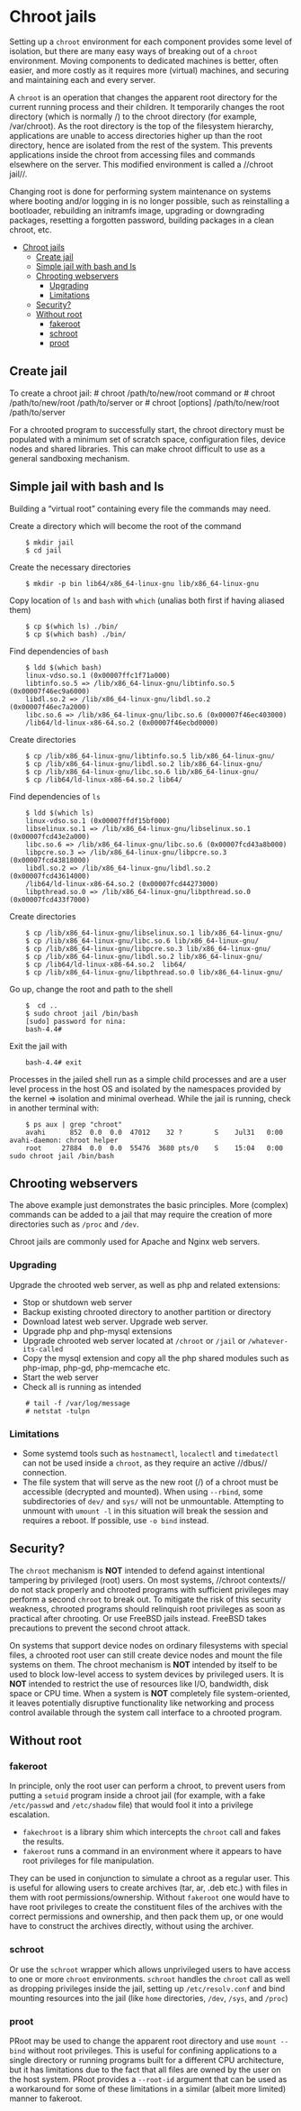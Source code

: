 # Chroot jails

Setting up a `chroot` environment for each component provides some level of isolation, but there are many easy ways of breaking out of a `chroot` environment. Moving components to dedicated machines is better, often easier, and more costly as it requires more (virtual) machines, and securing and maintaining each and every server.

A `chroot` is an operation that changes the apparent root directory for the current running process and their children. It temporarily changes the root directory (which is normally /) to the chroot directory (for example, /var/chroot). As the root directory is the top of the filesystem hierarchy, applications are unable to access directories higher up than the root directory, hence are isolated from the rest of the system. This prevents applications inside the chroot from accessing files and commands elsewhere on the server. This modified environment is called a //chroot jail//.

Changing root is done for performing system maintenance on systems where booting and/or logging in is no longer possible, such as reinstalling a bootloader, rebuilding an initramfs image, upgrading or downgrading packages, resetting a forgotten password, building packages in a clean chroot, etc. 

- [Chroot jails](#chroot-jails)
  - [Create jail](#create-jail)
  - [Simple jail with bash and ls](#simple-jail-with-bash-and-ls)
  - [Chrooting webservers](#chrooting-webservers)
    - [Upgrading](#upgrading)
    - [Limitations](#limitations)
  - [Security?](#security)
  - [Without root](#without-root)
    - [fakeroot](#fakeroot)
    - [schroot](#schroot)
    - [proot](#proot)

## Create jail
    
To create a chroot jail:
    # chroot /path/to/new/root command
or
    # chroot /path/to/new/root /path/to/server
or
    # chroot [options] /path/to/new/root /path/to/server

For a chrooted program to successfully start, the chroot directory must be populated with a minimum set of scratch space, configuration files, device nodes and shared libraries. This can make chroot difficult to use as a general sandboxing mechanism. 

## Simple jail with bash and ls

Building a “virtual root” containing every file the commands may need.

Create a directory which will become the root of the command

```
    $ mkdir jail
    $ cd jail
```

Create the necessary directories

```
    $ mkdir -p bin lib64/x86_64-linux-gnu lib/x86_64-linux-gnu
```

Copy location of `ls` and `bash` with `which` (unalias both first if having aliased them)

```
    $ cp $(which ls) ./bin/
    $ cp $(which bash) ./bin/
```
 
Find dependencies of `bash`

```
    $ ldd $(which bash)
	linux-vdso.so.1 (0x00007ffc1f71a000)
	libtinfo.so.5 => /lib/x86_64-linux-gnu/libtinfo.so.5 (0x00007f46ec9a6000)
	libdl.so.2 => /lib/x86_64-linux-gnu/libdl.so.2 (0x00007f46ec7a2000)
	libc.so.6 => /lib/x86_64-linux-gnu/libc.so.6 (0x00007f46ec403000)
	/lib64/ld-linux-x86-64.so.2 (0x00007f46ecbd0000)
```

Create directories

```
    $ cp /lib/x86_64-linux-gnu/libtinfo.so.5 lib/x86_64-linux-gnu/
    $ cp /lib/x86_64-linux-gnu/libdl.so.2 lib/x86_64-linux-gnu/
    $ cp /lib/x86_64-linux-gnu/libc.so.6 lib/x86_64-linux-gnu/
    $ cp /lib64/ld-linux-x86-64.so.2 lib64/
```

Find dependencies of `ls`

```
    $ ldd $(which ls)
	linux-vdso.so.1 (0x00007ffdf15bf000)
	libselinux.so.1 => /lib/x86_64-linux-gnu/libselinux.so.1 (0x00007fcd43e2a000)
	libc.so.6 => /lib/x86_64-linux-gnu/libc.so.6 (0x00007fcd43a8b000)
	libpcre.so.3 => /lib/x86_64-linux-gnu/libpcre.so.3 (0x00007fcd43818000)
	libdl.so.2 => /lib/x86_64-linux-gnu/libdl.so.2 (0x00007fcd43614000)
	/lib64/ld-linux-x86-64.so.2 (0x00007fcd44273000)
	libpthread.so.0 => /lib/x86_64-linux-gnu/libpthread.so.0 (0x00007fcd433f7000)
```

Create directories

```
    $ cp /lib/x86_64-linux-gnu/libselinux.so.1 lib/x86_64-linux-gnu/
    $ cp /lib/x86_64-linux-gnu/libc.so.6 lib/x86_64-linux-gnu/
    $ cp /lib/x86_64-linux-gnu/libpcre.so.3 lib/x86_64-linux-gnu/
    $ cp /lib/x86_64-linux-gnu/libdl.so.2 lib/x86_64-linux-gnu/
    $ cp /lib64/ld-linux-x86-64.so.2  lib64/
    $ cp /lib/x86_64-linux-gnu/libpthread.so.0 lib/x86_64-linux-gnu/ 
```
  
Go up, change the root and path to the shell

```
    $  cd ..
    $ sudo chroot jail /bin/bash
    [sudo] password for nina: 
    bash-4.4#
```

Exit the jail with

```
    bash-4.4# exit
```

Processes in the jailed shell run as a simple child processes and are a user level process in the host OS and isolated by the namespaces provided by the kernel => isolation and minimal overhead. While the jail is running, check in another terminal with:

```
    $ ps aux | grep "chroot"
    avahi      852  0.0  0.0  47012    32 ?        S    Jul31   0:00 avahi-daemon: chroot helper
    root     27884  0.0  0.0  55476  3680 pts/0    S    15:04   0:00 sudo chroot jail /bin/bash
```

## Chrooting webservers

The above example just demonstrates the basic principles. More (complex) commands can be added to a jail that may require the creation of more directories such as `/proc` and `/dev`. 

Chroot jails are commonly used for Apache and Nginx web servers. 

### Upgrading

Upgrade the chrooted web server, as well as php and related extensions:

- Stop or shutdown web server
- Backup existing chrooted directory to another partition or directory
- Download latest web server. Upgrade web server. 
- Upgrade php and php-mysql extensions
- Upgrade chrooted web server located at `/chroot` or `/jail` or `/whatever-its-called`
- Copy the mysql extension and copy all the php shared modules such as php-imap, php-gd, php-memcache etc.
- Start the web server
- Check all is running as intended

```
    # tail -f /var/log/message
    # netstat -tulpn
```

### Limitations 

* Some systemd tools such as `hostnamectl`, `localectl` and `timedatectl` can not be used inside a `chroot`, as they require an active //dbus// connection. 
* The file system that will serve as the new root (/) of a chroot must be accessible (decrypted and mounted).  When using `--rbind`, some subdirectories of `dev/` and `sys/` will not be unmountable. Attempting to unmount with `umount -l` in this situation will break the session and requires a reboot. If possible, use `-o bind` instead.

## Security?

The `chroot` mechanism is **NOT** intended to defend against intentional tampering by privileged (root) users. On most systems, //chroot contexts// do not stack properly and chrooted programs with sufficient privileges may perform a second `chroot` to break out. To mitigate the risk of this security weakness, chrooted programs should relinquish root privileges as soon as practical after chrooting. Or use FreeBSD jails instead. FreeBSD takes precautions to prevent the second chroot attack.

On systems that support device nodes on ordinary filesystems with special files, a chrooted root user can still create device nodes and mount the file systems on them. The chroot mechanism is **NOT** intended by itself to be used to block low-level access to system devices by privileged users. It is **NOT** intended to restrict the use of resources like I/O, bandwidth, disk space or CPU time. When a system is **NOT** completely file system-oriented, it leaves potentially disruptive functionality like networking and process control available through the system call interface to a chrooted program. 

## Without root

### fakeroot 
In principle, only the root user can perform a chroot, to prevent users from putting a `setuid` program inside a chroot jail (for example, with a fake `/etc/passwd` and `/etc/shadow` file) that would fool it into a privilege escalation.

* `fakechroot` is a library shim which intercepts the `chroot` call and fakes the results. 
* `fakeroot` runs a command in an environment where it appears to have root privileges for file manipulation.

They can be used in conjunction to simulate a chroot as a regular user. This is useful for allowing users to create archives (tar, ar, .deb etc.) with files in them with root permissions/ownership. Without `fakeroot` one would have to have root privileges to create the constituent files of the archives with the correct permissions and ownership, and then pack them up, or one would have to construct the archives directly, without using the archiver. 

### schroot
Or use the `schroot` wrapper which allows unprivileged users to have access to one or more `chroot` environments. `schroot` handles the `chroot` call as well as dropping privileges inside the jail, setting up `/etc/resolv.conf` and bind mounting resources into the jail (like `home` directories, `/dev`, `/sys`, and `/proc`)

### proot
PRoot may be used to change the apparent root directory and use `mount --bind` without root privileges. This is useful for confining applications to a single directory or running programs built for a different CPU architecture, but it has limitations due to the fact that all files are owned by the user on the host system. PRoot provides a `--root-id` argument that can be used as a workaround for some of these limitations in a similar (albeit more limited) manner to fakeroot. 
